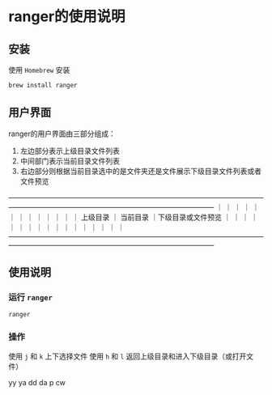 # ranger的使用说明

## 安装

使用 `Homebrew` 安装

```sh
brew install ranger
```

## 用户界面

ranger的用户界面由三部分组成：
1. 左边部分表示上级目录文件列表
2. 中间部门表示当前目录文件列表
3. 右边部分则根据当前目录选中的是文件夹还是文件展示下级目录文件列表或者文件预览

 —————————————————————————————————————————————————————————————————
｜                   ｜                    ｜                    ｜
｜                   ｜                    ｜                    ｜
｜                   ｜                    ｜                    ｜
｜     上级目录      ｜      当前目录      ｜下级目录或文件预览  ｜
｜                   ｜                    ｜                    ｜
｜                   ｜                    ｜                    ｜
｜                   ｜                    ｜                    ｜
｜                   ｜                    ｜                    ｜
 —————————————————————————————————————————————————————————————————

## 使用说明

### 运行 `ranger`

```sh
ranger
```

### 操作

使用 `j` 和 `k` 上下选择文件
使用 `h` 和 `l` 返回上级目录和进入下级目录（或打开文件）

yy
ya
dd
da
p
cw


